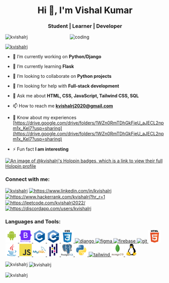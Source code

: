 

<h1 align="center">Hi 👋, I'm Vishal Kumar</h1>
<h3 align="center">Student | Learner | Developer </h3>

<img align="right" alt="coding" width="300" src="https://media.giphy.com/media/HOh1tBgpWqtvC9GMD2/giphy.gif">
<p align="left"> <img src="https://komarev.com/ghpvc/?username=kvishalrj&label=Profile%20views&color=0e75b6&style=flat" alt="kvishalrj" /> </p>

<p align="left"> <a href="https://twitter.com/kvishalrj" target="blank"><img src="https://img.shields.io/twitter/follow/kvishalrj?logo=twitter&style=for-the-badge" alt="kvishalrj" /></a> </p>

- 🔭 I’m currently working on **Python/Django**

- 🌱 I’m currently learning **Flask**

- 👯 I’m looking to collaborate on **Python projects**

- 🤝 I’m looking for help with **Full-stack development**

- 💬 Ask me about **HTML, CSS, JavaScript, Tailwind CSS, SQL**

- 📫 How to reach me **kvishalrj2020@gmail.com**

- 📄 Know about my experiences [https://drive.google.com/drive/folders/1WZn0RmTDhGkFjeU_aJECL2npm1x_KeI7?usp=sharing](https://drive.google.com/drive/folders/1WZn0RmTDhGkFjeU_aJECL2npm1x_KeI7?usp=sharing)

- ⚡ Fun fact **I am interesting**

[![An image of @kvishalrj's Holopin badges, which is a link to view their full Holopin profile](https://holopin.me/kvishalrj)](https://holopin.io/@kvishalrj)

<h3 align="left">Connect with me:</h3>
<p align="left">
<a href="https://twitter.com/kvishalrj/" target="blank"><img align="center" src="https://raw.githubusercontent.com/rahuldkjain/github-profile-readme-generator/master/src/images/icons/Social/twitter.svg" alt="kvishalrj" height="30" width="40" /></a>
<a href="https://linkedin.com/in/kvishalrj" target="blank"><img align="center" src="https://raw.githubusercontent.com/rahuldkjain/github-profile-readme-generator/master/src/images/icons/Social/linked-in-alt.svg" alt="https://www.linkedin.com/in/kvishalrj" height="30" width="40" /></a>
<a href="https://www.hackerrank.com/kvishalrj?hr_r=1" target="blank"><img align="center" src="https://raw.githubusercontent.com/rahuldkjain/github-profile-readme-generator/master/src/images/icons/Social/hackerrank.svg" alt="https://www.hackerrank.com/kvishalrj?hr_r=1" height="30" width="40" /></a>
<a href="https://www.leetcode.com/kvishalrj2022/" target="blank"><img align="center" src="https://raw.githubusercontent.com/rahuldkjain/github-profile-readme-generator/master/src/images/icons/Social/leet-code.svg" alt="https://leetcode.com/kvishalrj2022/" height="30" width="40" /></a>
<a href="https://discord.gg/kvishalrj" target="blank"><img align="center" src="https://raw.githubusercontent.com/rahuldkjain/github-profile-readme-generator/master/src/images/icons/Social/discord.svg" alt="https://discordapp.com/users/kvishalrj" height="30" width="40" /></a>
</p>

<h3 align="left">Languages and Tools:</h3>
<p align="left"> <a href="https://developer.android.com" target="_blank" rel="noreferrer"> <img src="https://raw.githubusercontent.com/devicons/devicon/master/icons/android/android-original-wordmark.svg" alt="android" width="40" height="40"/> </a> <a href="https://getbootstrap.com" target="_blank" rel="noreferrer"> <img src="https://raw.githubusercontent.com/devicons/devicon/master/icons/bootstrap/bootstrap-plain-wordmark.svg" alt="bootstrap" width="40" height="40"/> </a> <a href="https://www.cprogramming.com/" target="_blank" rel="noreferrer"> <img src="https://raw.githubusercontent.com/devicons/devicon/master/icons/c/c-original.svg" alt="c" width="40" height="40"/> </a> <a href="https://www.w3schools.com/cpp/" target="_blank" rel="noreferrer"> <img src="https://raw.githubusercontent.com/devicons/devicon/master/icons/cplusplus/cplusplus-original.svg" alt="cplusplus" width="40" height="40"/> </a> <a href="https://www.w3schools.com/css/" target="_blank" rel="noreferrer"> <img src="https://raw.githubusercontent.com/devicons/devicon/master/icons/css3/css3-original-wordmark.svg" alt="css3" width="40" height="40"/> </a> <a href="https://www.djangoproject.com/" target="_blank" rel="noreferrer"> <img src="https://cdn.worldvectorlogo.com/logos/django.svg" alt="django" width="40" height="40"/> </a> <a href="https://www.figma.com/" target="_blank" rel="noreferrer"> <img src="https://www.vectorlogo.zone/logos/figma/figma-icon.svg" alt="figma" width="40" height="40"/> </a> <a href="https://firebase.google.com/" target="_blank" rel="noreferrer"> <img src="https://www.vectorlogo.zone/logos/firebase/firebase-icon.svg" alt="firebase" width="40" height="40"/> </a> <a href="https://git-scm.com/" target="_blank" rel="noreferrer"> <img src="https://www.vectorlogo.zone/logos/git-scm/git-scm-icon.svg" alt="git" width="40" height="40"/> </a> <a href="https://www.w3.org/html/" target="_blank" rel="noreferrer"> <img src="https://raw.githubusercontent.com/devicons/devicon/master/icons/html5/html5-original-wordmark.svg" alt="html5" width="40" height="40"/> </a> <a href="https://www.java.com" target="_blank" rel="noreferrer"> <img src="https://raw.githubusercontent.com/devicons/devicon/master/icons/java/java-original.svg" alt="java" width="40" height="40"/> </a> <a href="https://developer.mozilla.org/en-US/docs/Web/JavaScript" target="_blank" rel="noreferrer"> <img src="https://raw.githubusercontent.com/devicons/devicon/master/icons/javascript/javascript-original.svg" alt="javascript" width="40" height="40"/> </a> <a href="https://www.mysql.com/" target="_blank" rel="noreferrer"> <img src="https://raw.githubusercontent.com/devicons/devicon/master/icons/mysql/mysql-original-wordmark.svg" alt="mysql" width="40" height="40"/> </a> <a href="https://pandas.pydata.org/" target="_blank" rel="noreferrer"> <img src="https://raw.githubusercontent.com/devicons/devicon/2ae2a900d2f041da66e950e4d48052658d850630/icons/pandas/pandas-original.svg" alt="pandas" width="40" height="40"/> </a> <a href="https://www.postgresql.org" target="_blank" rel="noreferrer"> <img src="https://raw.githubusercontent.com/devicons/devicon/master/icons/postgresql/postgresql-original-wordmark.svg" alt="postgresql" width="40" height="40"/> </a> <a href="https://www.python.org" target="_blank" rel="noreferrer"> <img src="https://raw.githubusercontent.com/devicons/devicon/master/icons/python/python-original.svg" alt="python" width="40" height="40"/> </a> <a href="https://tailwindcss.com/" target="_blank" rel="noreferrer"> <img src="https://www.vectorlogo.zone/logos/tailwindcss/tailwindcss-icon.svg" alt="tailwind" width="40" height="40"/> </a> <a href="https://www.mongodb.com/" target="_blank" rel="noreferrer"> <img src="https://raw.githubusercontent.com/devicons/devicon/master/icons/mongodb/mongodb-original-wordmark.svg" alt="mongodb" width="40" height="40"/> </a> <a href="https://www.linux.org/" target="_blank" rel="noreferrer"> <img src="https://raw.githubusercontent.com/devicons/devicon/master/icons/linux/linux-original.svg" alt="linux" width="40" height="40"/> </a>  </p>

<p><img align="left" src="https://github-readme-stats.vercel.app/api/top-langs?username=kvishalrj&show_icons=true&locale=en&layout=compact" alt="kvishalrj" /></p>

<p>&nbsp;<img align="center" src="https://github-readme-stats.vercel.app/api?username=kvishalrj&show_icons=true&locale=en" alt="kvishalrj" /></p>

<p><img align="center" src="https://github-readme-streak-stats.herokuapp.com/?user=kvishalrj&" alt="kvishalrj" /></p>
